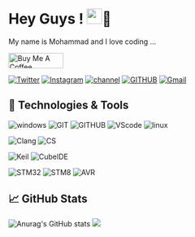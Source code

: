 # Hey Guys ! <img src="https://raw.githubusercontent.com/MartinHeinz/MartinHeinz/master/wave.gif"  width="30px">👼
My name is Mohammad and I love coding ...

<a href="https://www.buymeacoffee.com/msthrax" target="_blank"><img src="https://cdn.buymeacoffee.com/buttons/v2/default-yellow.png" alt="Buy Me A Coffee" height="30" width= "108"></a>

[![Twitter](https://img.shields.io/badge/Twitter-%231DA1F2.svg?style=for-the-badge&logo=Twitter&logoColor=white)](https://twitter.com/msthrax)
[![Instagram](https://img.shields.io/badge/Instagram-%23E4405F.svg?style=for-the-badge&logo=Instagram&logoColor=white)](https://instagram.com/msthrax)
[![channel](https://img.shields.io/badge/Telegram-2CA5E0?style=for-the-badge&logo=telegram&logoColor=white)](https://t.me/msthrax)
[![GITHUB](https://img.shields.io/badge/github-%23121011.svg?style=for-the-badge&logo=github&logoColor=black&color=white)](https://github.com/msthrax)
[![Gmail](https://img.shields.io/badge/-Gmail-c14438?style=for-the-badge&logo=Gmail&logoColor=white)](mailto:mo.sayadi@gmail.com)

## 🔧 Technologies & Tools
![windows](https://img.shields.io/badge/Windows-0078D6?style=for-the-badge&logo=windows&logoColor=white)
![GIT](https://img.shields.io/badge/git-%23F05033.svg?style=for-the-badge&logo=git&logoColor=white)
![GITHUB](https://img.shields.io/badge/github-%23121011.svg?style=for-the-badge&logo=github&logoColor=white)
![VScode](https://img.shields.io/badge/VisualStudioCode-0078d7.svg?style=for-the-badge&logo=visual-studio-code&logoColor=white)
![linux](https://img.shields.io/badge/Linux-FCC624?style=for-the-badge&logo=linux&logoColor=black)

![Clang](https://img.shields.io/badge/Language-C-red)
![CS](https://img.shields.io/badge/Language-C%23-blue)

![Keil](https://img.shields.io/badge/Software-Keil%20uVision-orange)
![CubeIDE](https://img.shields.io/badge/Software-CubeIDE-lightblue)

![STM32](https://img.shields.io/badge/Hardware-STM32-cyan)
![STM8](https://img.shields.io/badge/Hardware-STM8-lightcyan)
![AVR](https://img.shields.io/badge/Hardware-AVR-darkred)
##  &#x1f4c8; GitHub Stats
![Anurag's GitHub stats](https://github-readme-stats.vercel.app/api?username=msthrax&show_icons=true&theme=tokyonight)
![](https://activity-graph.herokuapp.com/graph?username=msthrax&theme=react-dark&area=true)



<!--
**msthrax/msthraxology** is a ✨ _special_ ✨ repository because its `README.md` (this file) appears on your GitHub profile.

Here are some ideas to get you started:

- 🔭 I’m currently working on ...
- 🌱 I’m currently learning ...
- 👯 I’m looking to collaborate on ...
- 🤔 I’m looking for help with ...
- 💬 Ask me about ...
- 📫 How to reach me: ...
- 😄 Pronouns: ...
- ⚡ Fun fact: ...
-->
